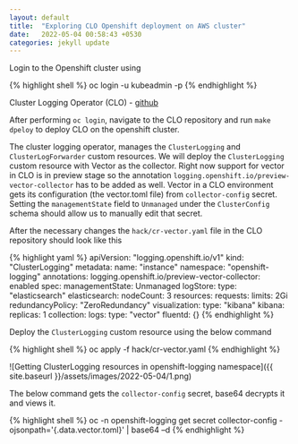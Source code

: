 ```yaml
---
layout: default
title:  "Exploring CLO Openshift deployment on AWS cluster"
date:   2022-05-04 00:58:43 +0530
categories: jekyll update
---
```


Login to the Openshift cluster using

{% highlight shell %}
oc login -u kubeadmin -p <password> <cluster-link>
{% endhighlight %}

Cluster Logging Operator (CLO) - [github](https://github.com/openshift/cluster-logging-operator)

After performing `oc login`, navigate to the CLO repository and run `make dpeloy` to deploy CLO on the openshift cluster.

The cluster logging operator, manages the `ClusterLogging` and `ClusterLogForwarder` custom resources. We will deploy the `ClusterLogging` custom resource
with Vector as the collector. Right now support for vector in CLO is in preview stage so the annotation `logging.openshift.io/preview-vector-collector` has to be
added as well. Vector in a CLO environment gets its configuration (the vector.toml file) from `collector-config` secret. Setting the `managementState` field to `Unmanaged` under the `ClusterConfig` schema should allow us to manually edit that secret.

After the necessary changes the `hack/cr-vector.yaml` file in the CLO repository should look like this

{% highlight yaml %}
apiVersion: "logging.openshift.io/v1"
kind: "ClusterLogging"
metadata:
  name: "instance"
  namespace: "openshift-logging"
  annotations:
    logging.openshift.io/preview-vector-collector: enabled
spec:
  managementState: Unmanaged
  logStore:
    type: "elasticsearch"
    elasticsearch:
      nodeCount: 3
      resources:
        requests:
          limits: 2Gi
      redundancyPolicy: "ZeroRedundancy"
  visualization:
    type: "kibana"
    kibana:
      replicas: 1
  collection:
    logs:
      type: "vector"
      fluentd: {}
{% endhighlight %}

Deploy the `ClusterLogging` custom resource using the below command

{% highlight shell %}
oc apply -f hack/cr-vector.yaml
{% endhighlight %}

![Getting ClusterLogging resources in openshift-logging namespace]({{ site.baseurl }}/assets/images/2022-05-04/1.png)

The below command gets the `collector-config` secret, base64 decrypts it and views it.

{% highlight shell %}
oc -n openshift-logging get secret collector-config -ojsonpath='{.data.vector\.toml}' | base64 –d
{% endhighlight %}
